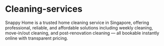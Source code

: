# Cleaning-services
Snappy Home is a trusted home cleaning service in Singapore, offering professional, reliable, and affordable solutions including weekly cleaning, move-in/out cleaning, and post-renovation cleaning — all bookable instantly online with transparent pricing.

